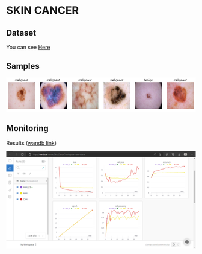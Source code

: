 # SKIN CANCER

## Dataset
You can see [Here](https://www.kaggle.com/fanconic/skin-cancer-malignant-vs-benign/activity)

## Samples 
<p align="center">
    <img src="https://github.com/Manar-21/CNN/blob/main/Skin%20Cancer/assets/samples.PNG" width="1000"\>
</p>

## Monitoring 
Results ([wandb link](https://wandb.ai/manar/Skin_Cancer?workspace=user-manar))

<p align="center">
    <img src="https://github.com/Manar-21/CNN/blob/main/Skin%20Cancer/assets/wandb.PNG" width="1000"\>
</p>
